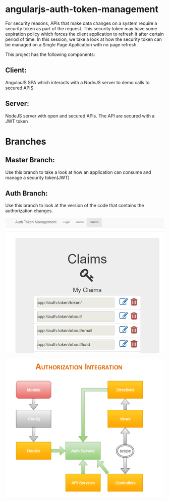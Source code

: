 # angularjs-auth-token-management

For security reasons, APIs that make data changes on a system require a security token as part of the request. This security token may have some expiration policy which forces the client application to refresh it after certain period of time.  In this session, we take a look at how the security token can be managed on a Single Page Application with no page refresh.

This project has the following components:

<h2>Client:</h2>
AngularJS SPA which interacts with a NodeJS server to demo calls to secured APIS


<h2>Server:</h2>
NodeJS server with open and secured APIs. The API are secured with a JWT token

<h1>Branches</h1>
<h2>Master Branch: </h2>

Use this branch to take a look at how an application can consume and manage a security token(JWT) 

<h2>Auth Branch:</h2>
 Use this branch to look at the version of the code that contains the authorization changes.

 <p/>
 <img src="auth-claims.png" width="580">

 <p/>
 <img src="auth-integration.png" width="580">